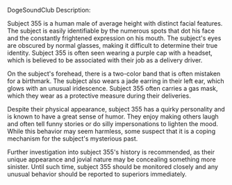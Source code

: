 DogeSoundClub Description:

Subject 355 is a human male of average height with distinct facial features. The subject is easily identifiable by the numerous spots that dot his face and the constantly frightened expression on his mouth. The subject's eyes are obscured by normal glasses, making it difficult to determine their true identity. Subject 355 is often seen wearing a purple cap with a headset, which is believed to be associated with their job as a delivery driver.

On the subject's forehead, there is a two-color band that is often mistaken for a birthmark. The subject also wears a jade earring in their left ear, which glows with an unusual iridescence. Subject 355 often carries a gas mask, which they wear as a protective measure during their deliveries.

Despite their physical appearance, subject 355 has a quirky personality and is known to have a great sense of humor. They enjoy making others laugh and often tell funny stories or do silly impersonations to lighten the mood. While this behavior may seem harmless, some suspect that it is a coping mechanism for the subject's mysterious past.

Further investigation into subject 355's history is recommended, as their unique appearance and jovial nature may be concealing something more sinister. Until such time, subject 355 should be monitored closely and any unusual behavior should be reported to superiors immediately.
